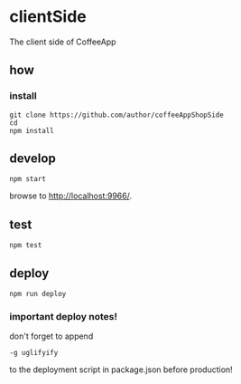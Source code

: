 # clientSide

The client side of CoffeeApp

## how

### install

```
git clone https://github.com/author/coffeeAppShopSide
cd
npm install
```

## develop

```
npm start
```

browse to <http://localhost:9966/>.

## test

```
npm test
```

## deploy

```
npm run deploy
```

### important deploy notes!

don't forget to append

```
-g uglifyify
```

to the deployment script in package.json before production!
